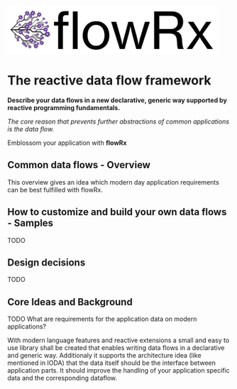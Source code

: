 <img src="logo.png" alt="FlowRx Logo" height="109"/>

# The reactive data flow framework

**Describe your data flows in a new declarative, generic way supported by reactive programming fundamentals.**

*The core reason that prevents further abstractions of common applications is the data flow.*

Emblossom your application with **flowRx**


## Common data flows - Overview
This overview gives an idea which modern day application requirements can be best fulfilled with flowRx.

##

## How to customize and build your own data flows - Samples

TODO

## Design decisions

TODO

## Core Ideas and Background

TODO
What are requirements for the application data on modern applications?

With modern language features and reactive extensions a small and easy to use library shall  be created that enables writing data flows in a declarative and generic way.
Additionaly it supports the architecture idea (like mentioned in IODA) that the data itself should be the interface between application parts.
It should improve the handling of your application specific data and the corresponding dataflow.

